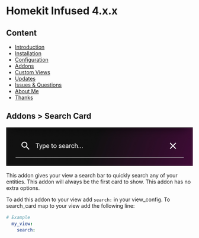 # Homekit Infused 4.x.x

## Content
- [Introduction](../index.md)
- [Installation](../installation.md)
- [Configuration](../configuration.md)
- [Addons](../addons.md)
- [Custom Views](../custom_views.md)
- [Updates](../updates.md)
- [Issues & Questions](../issues.md)
- [About Me](../about.md)
- [Thanks](../thanks.md)

## Addons > Search Card

![Homekit Infused](../images/search-card.png)

This addon gives your view a search bar to quickly search any of your entities.
This addon will always be the first card to show.
This addon has no extra options.

To add this addon to your view add `search:` in your view_config.
To search_card map to your view add the following line:

```yaml
# Example
  my_view:
    search:
```     